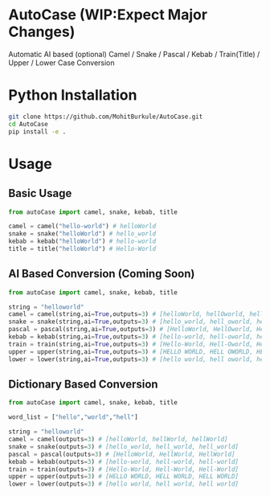 # AutoCase (WIP:Expect Major Changes)

Automatic AI based (optional) Camel / Snake / Pascal / Kebab / Train(Title) / Upper / Lower Case Conversion

# Python Installation
```bash
git clone https://github.com/MohitBurkule/AutoCase.git
cd AutoCase
pip install -e .
```

# Usage
## Basic Usage
```python
from autoCase import camel, snake, kebab, title

camel = camel("hello-world") # helloWorld
snake = snake("helloWorld") # hello_world
kebab = kebab("helloWorld") # hello-world
title = title("helloWorld") # Hello-World
```

## AI Based Conversion (Coming Soon)
```python
from autoCase import camel, snake, kebab, title

string = "helloworld"
camel = camel(string,ai=True,outputs=3) # [helloWorld, hellOworld, hellOWorld]
snake = snake(string,ai=True,outputs=3) # [hello_world, hell_oworld, hell_o_world]
pascal = pascal(string,ai=True,outputs=3) # [HelloWorld, HellOworld, HellOWorld]
kebab = kebab(string,ai=True,outputs=3) # [hello-world, hell-oworld, hell-o-world]
train = train(string,ai=True,outputs=3) # [Hello-World, Hell-Oworld, Hell-O-World]
upper = upper(string,ai=True,outputs=3) # [HELLO WORLD, HELL OWORLD, HELL O WORLD]
lower = lower(string,ai=True,outputs=3) # [hello world, hell oworld, hell o world]
```

## Dictionary Based Conversion
```python
from autoCase import camel, snake, kebab, title

word_list = ["hello","world","hell"]

string = "helloworld"
camel = camel(outputs=3) # [helloWorld, hellWorld, hellWorld]
snake = snake(outputs=3) # [hello_world, hell_world, hell_world]
pascal = pascal(outputs=3) # [HelloWorld, HellWorld, HellWorld]
kebab = kebab(outputs=3) # [hello-world, hell-world, hell-world]
train = train(outputs=3) # [Hello-World, Hell-World, Hell-World]
upper = upper(outputs=3) # [HELLO WORLD, HELL WORLD, HELL WORLD]
lower = lower(outputs=3) # [hello world, hell world, hell world]
```






